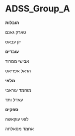 # ADSS_Group_A

**הובלות**

טארק גאנם

יזן עבאס

**עובדים**

אבישי ממרוד

הראל אפריאט

**מלאי**

מוחמד עוראבי

עאדל ותד

**ספקים**

לואי עוקאשה

אחמד מסאלחה
